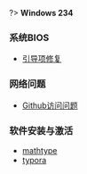<!-- 目录及简要说明 -->
?> **Windows 234**

### 系统BIOS

- [引导项修复](/ldn/windows_log/系统/windows引导项修复.md)

### 网络问题

- [Github访问问题](/ldn/windows_log/系统/Github访问问题.md)

### 软件安装与激活

- [mathtype](/ldn/windows_log/软件/mathtype.md)
- [typora](/ldn/windows_log/软件/typora.md)